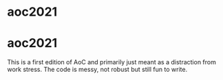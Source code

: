 # aoc2021
# aoc2021


This is a first edition of AoC and primarily just meant as a distraction from work stress. The code is messy, not robust but still fun to write.
